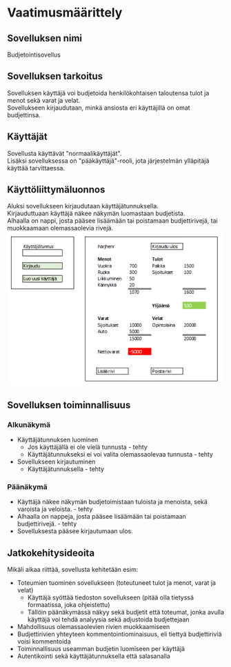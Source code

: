 # Vaatimusmäärittely

## Sovelluksen nimi
Budjetointisovellus

## Sovelluksen tarkoitus
Sovelluksen käyttäjä voi budjetoida henkilökohtaisen taloutensa tulot ja menot sekä varat ja velat.  
Sovellukseen kirjaudutaan, minkä ansiosta eri käyttäjillä on omat budjettinsa.

## Käyttäjät
Sovellusta käyttävät "normaalikäyttäjät".  
Lisäksi sovelluksessa on "pääkäyttäjä"-rooli, jota järjestelmän ylläpitäjä käyttää tarvittaessa.

## Käyttöliittymäluonnos
Aluksi sovellukseen kirjaudutaan käyttäjätunnuksella.  
Kirjauduttuaan käyttäjä näkee näkymän luomastaan budjetista.  
Alhaalla on nappi, josta pääsee lisäämään tai poistamaan budjettirivejä, tai muokkaamaan olemassaolevia rivejä.  
<img src="https://github.com/henkkah/ot-harjoitustyo/blob/master/dokumentaatio/kayttoliittymaluonnos.PNG" width="500">

## Sovelluksen toiminnallisuus
### Alkunäkymä
- Käyttäjätunnuksen luominen
    - Jos käyttäjällä ei ole vielä tunnusta - tehty
    - Käyttäjätunnukseksi ei voi valita olemassaolevaa tunnusta - tehty
- Sovellukseen kirjautuminen
    - Käyttäjätunnuksella - tehty
### Päänäkymä
- Käyttäjä näkee näkymän budjetoimistaan tuloista ja menoista, sekä varoista ja veloista. - tehty
- Alhaalla on nappeja, josta pääsee lisäämään tai poistamaan budjettirivejä. - tehty
- Sovelluksesta pääsee kirjautumaan ulos.

## Jatkokehitysideoita
Mikäli aikaa riittää, sovellusta kehitetään esim:
- Toteumien tuominen sovellukseen (toteutuneet tulot ja menot, varat ja velat)
    - Käyttäjä syöttää tiedoston sovellukseen (pitää olla tietyssä formaatissa, joka ohjeistettu)
    - Tällöin päänäkymässä näkyy sekä budjetit että toteumat, jonka avulla käyttäjä voi tehdä analyysia sekä adjustoida budjettejaan
- Mahdollisuus olemassaolevien rivien muokkaamiseen
- Budjettirivien yhteyteen kommentointiominaisuus, eli tiettyä budjettiriviä voisi kommentoida
- Toiminnallisuus useamman budjetin luomiseen per käyttäjä
- Autentikointi sekä käyttäjätunnuksella että salasanalla
